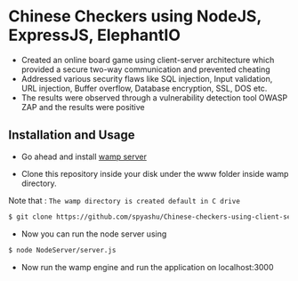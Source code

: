 # Chinese Checkers using NodeJS, ExpressJS, ElephantIO
- Created an online board game using client-server architecture which provided a secure two-way communication and prevented cheating
- Addressed various security flaws like SQL injection, Input validation, URL injection, Buffer overflow, Database encryption, SSL, DOS etc.
- The results were observed through a vulnerability detection tool OWASP ZAP and the results were positive

## Installation and Usage

- Go ahead and install <a href="http://www.wampserver.com/en/">wamp server</a>

- Clone this repository inside your disk under the www folder inside wamp directory.

Note that : `The wamp directory is created default in C drive`

```sh
$ git clone https://github.com/spyashu/Chinese-checkers-using-client-server-architecture.git && cd www
```
- Now you can run the node server using
```sh
$ node NodeServer/server.js
```
- Now run the wamp engine and run the application on localhost:3000
